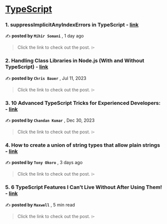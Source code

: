 
<h1><a href=https://medium.com/tag/typescript-tips/recommended target="_blank" rel="noopener noreferrer">TypeScript</a></h1>
<h3>1. suppressImplicitAnyIndexErrors in TypeScript - <a href=https://medium.com/@mihirsomani/suppressimplicitanyindexerrors-in-typescript-a1dc4acbbc39?source=tag_recommended_feed---------0-84----------typescript_tips----------80b9931e_230d_41a7_b37f_33312398aaf3------- target="_blank" rel="noopener noreferrer">link</a></h3>

✍️ **posted by `Mihir Somani`** <date> , 1 day ago</date>

<blockquote>Click the link to check out the post. ⌲</blockquote>

<h3>2. Handling Class Libraries in Node.js (With and Without TypeScript) - <a href=https://medium.com/better-programming/handling-class-libraries-in-node-js-with-and-without-typescript-39b73b2186b6?source=tag_recommended_feed---------1-107----------typescript_tips----------80b9931e_230d_41a7_b37f_33312398aaf3------- target="_blank" rel="noopener noreferrer">link</a></h3>

✍️ **posted by `Chris Bauer`** <date> , Jul 11, 2023</date>

<blockquote>Click the link to check out the post. ⌲</blockquote>

<h3>3. 10 Advanced TypeScript Tricks for Experienced Developers: - <a href=https://medium.com/@chandantechie/10-advanced-typescript-tricks-for-experienced-developers-2143e6aa8b38?source=tag_recommended_feed---------2-85----------typescript_tips----------80b9931e_230d_41a7_b37f_33312398aaf3------- target="_blank" rel="noopener noreferrer">link</a></h3>

✍️ **posted by `Chandan Kumar`** <date> , Dec 30, 2023</date>

<blockquote>Click the link to check out the post. ⌲</blockquote>

<h3>4. How to create a union of string types that allow plain strings - <a href=https://medium.com/@cheezytony1/how-to-create-a-union-of-string-types-that-allow-plain-strings-61ce706e43b5?source=tag_recommended_feed---------3-84----------typescript_tips----------80b9931e_230d_41a7_b37f_33312398aaf3------- target="_blank" rel="noopener noreferrer">link</a></h3>

✍️ **posted by `Tony Okoro`** <date> , 3 days ago</date>

<blockquote>Click the link to check out the post. ⌲</blockquote>

<h3>5. 6 TypeScript Features I Can’t Live Without After Using Them! - <a href=https://medium.com/javascript-in-plain-english/6-typescript-features-i-cant-live-without-after-using-them-1d7feab33922?source=tag_recommended_feed---------4-85----------typescript_tips----------80b9931e_230d_41a7_b37f_33312398aaf3------- target="_blank" rel="noopener noreferrer">link</a></h3>

✍️ **posted by `Maxwell`** <date> , 5 min read</date>

<blockquote>Click the link to check out the post. ⌲</blockquote>

